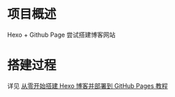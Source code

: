 # 项目概述
Hexo + Github Page 尝试搭建博客网站  

# 搭建过程
详见 [从零开始搭建 Hexo 博客并部署到 GitHub Pages 教程](https://mp.weixin.qq.com/s/8M1YfgjTv2pPt4N-A2vCXQ)
